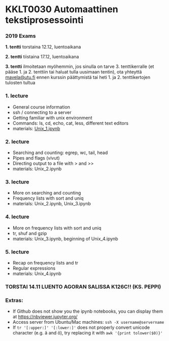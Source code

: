 # KKLT0030 Automaattinen tekstiprosessointi

### 2019 Exams

**1. tentti** torstaina 12.12, luentoaikana

**2. tentti** tiistaina 17.12, luentoaikana

**3. tentti** ilmoitetaan myöhemmin, jos sinulla on tarve 3. tenttikerralle (et pääse 1. ja 2. tenttiin tai haluat tulla uusimaan tentin), ota yhteyttä mavela@utu.fi ennen kurssin päättymistä tai heti 1. ja 2. tenttikertojen tulosten tultua

### 1. lecture
* General course information
* ssh / connecting to a server
* Getting familiar with unix environment
* Commands: ls, cd, echo, cat, less, different text editors
* materials: [Unix_1.ipynb](Unix_1.ipynb)

### 2. lecture
* Searching and counting: egrep, wc, tail, head
* Pipes and flags (vivut)
* Directing output to a file with > and >>
* materials: Unix_2.ipynb

### 3. lecture
* More on searching and counting
* Frequency lists with sort and uniq
* materials: Unix_2.ipynb, Unix_3.ipynb

### 4. lecture
* More on frequency lists with sort and uniq
* tr, shuf and gzip
* materials: Unix_3.ipynb, beginning of Unix_4.ipynb

### 5. lecture
* Recap on frequency lists and tr
* Regular expressions
* materials: Unix_4.ipynb

### TORSTAI 14.11 LUENTO AGORAN SALISSA K126C!! (KS. PEPPI)

### Extras:
* If Github does not show you the ipynb notebooks, you can display them at https://nbviewer.jupyter.org/
* Access server from Ubuntu/Mac machines: `ssh -X username@servername` 
* If `tr '[:upper:]' '[:lower:]'` does not properly convert unicode character (e.g. ä and ö), try replacing it with `awk '{print tolower($0)}'`

